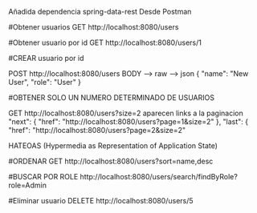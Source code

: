 Añadida dependencia spring-data-rest
Desde Postman

#Obtener usuarios
GET http://localhost:8080/users

#Obtener usuario por id
GET http://localhost:8080/users/1

#CREAR usuario por id

POST http://localhost:8080/users
BODY --> raw --> json
{
  "name": "New User",
  "role": "User"
}

#OBTENER SOLO UN NUMERO DETERMINADO DE USUARIOS

GET http://localhost:8080/users?size=2
aparecen links a la paginacion
    "next": {
      "href": "http://localhost:8080/users?page=1&size=2"
    },
    "last": {
      "href": "http://localhost:8080/users?page=2&size=2"

      
HATEOAS (Hypermedia as Representation of Application State)


#ORDENAR
GET http://localhost:8080/users?sort=name,desc

#BUSCAR POR ROLE
http://localhost:8080/users/search/findByRole?role=Admin

#Eliminar usuario
DELETE http://localhost:8080/users/5
